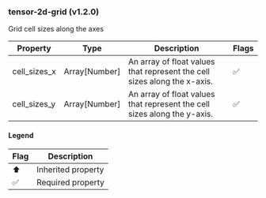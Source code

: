 ### tensor-2d-grid (v1.2.0)
Grid cell sizes along the axes

| Property | Type | Description | Flags |
|---|---|---|---|
| cell_sizes_x | Array[Number] | An array of float values that represent the cell sizes along the x-axis. | ✅ |
| cell_sizes_y | Array[Number] | An array of float values that represent the cell sizes along the y-axis. | ✅ |


#### Legend

| Flag | Description |
| --- | --- |
| ⬆️ | Inherited property |
| ✅ | Required property |

